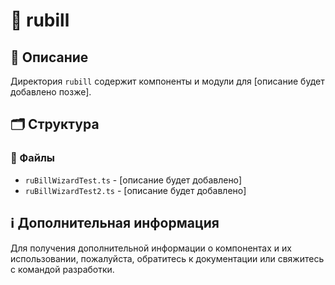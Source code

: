 # 📁 rubill

## 📝 Описание
Директория `rubill` содержит компоненты и модули для [описание будет добавлено позже].

## 🗂️ Структура

### 📄 Файлы

- `ruBillWizardTest.ts` - [описание будет добавлено]
- `ruBillWizardTest2.ts` - [описание будет добавлено]

## ℹ️ Дополнительная информация

Для получения дополнительной информации о компонентах и их использовании, пожалуйста, обратитесь к документации или свяжитесь с командой разработки.

